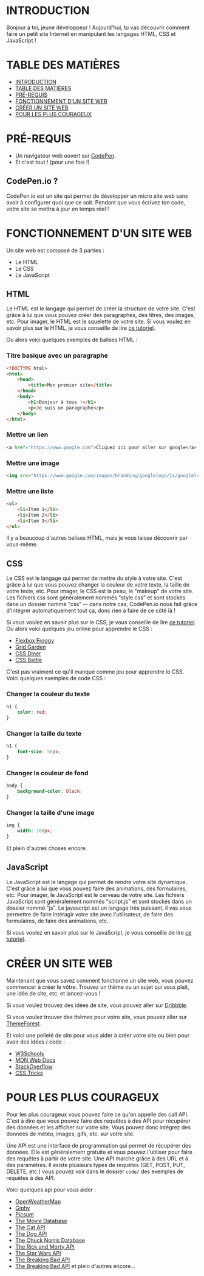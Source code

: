 # INTRODUCTION <a name="introduction"></a>

Bonjour à toi, jeune développeur ! Aujourd'hui, tu vas découvrir comment faire un petit site Internet en manipulant les langages HTML, CSS et JavaScript !

# TABLE DES MATIÈRES <a name="table-des-matières"></a>

- [INTRODUCTION](#introduction)
- [TABLE DES MATIÈRES](#table-des-matières)
- [PRÉ-REQUIS](#pré-requis)
- [FONCTIONNEMENT D'UN SITE WEB](#fonctionnement-dun-site-web)
- [CRÉER UN SITE WEB](#créer-un-site-web)
- [POUR LES PLUS COURAGEUX](#pour-les-plus-courageux)

# PRÉ-REQUIS <a name="pré-requis"></a>

- Un navigateur web ouvert sur [CodePen](https://codepen.io/pen/).
- Et c'est tout ! (pour une fois !)

## CodePen.io ?

CodePen.io est un site qui permet de développer un micro site web sans avoir à configurer quoi que ce soit. Pendant que vous écrivez ton code, votre site se mettra à jour en temps réel !

# FONCTIONNEMENT D'UN SITE WEB <a name="fonctionnement-dun-site-web"></a>

Un site web est composé de 3 parties :
- Le HTML
- Le CSS
- Le JavaScript

## HTML

Le HTML est le langage qui permet de créer la structure de votre site. C'est grâce à lui que vous pouvez créer des paragraphes, des titres, des images, etc. Pour imager, le HTML est le squelette de votre site.
Si vous voulez en savoir plus sur le HTML, je vous conseille de lire [ce tutoriel](https://www.w3schools.com/html/).

Ou alors voici quelques exemples de balises HTML :

### Titre basique avec un paragraphe
```html
<!DOCTYPE html>
<html>
    <head>
        <title>Mon premier site</title>
    </head>
    <body>
        <h1>Bonjour à tous !</h1>
        <p>Je suis un paragraphe</p>
    </body>
</html>
```

### Mettre un lien
```html
<a href="https://www.google.com">Cliquez ici pour aller sur google</a>
```

### Mettre une image
```html
<img src="https://www.google.com/images/branding/googlelogo/1x/googlelogo_color_272x92dp.png" alt="Logo de google">
```

### Mettre une liste
```html
<ul>
    <li>Item 1</li>
    <li>Item 2</li>
    <li>Item 3</li>
</ul>
```

Il y a beaucoup d'autres balises HTML, mais je vous laisse découvrir par vous-même.

## CSS

Le CSS est le langage qui permet de mettre du style à votre site. C'est grâce à lui que vous pouvez changer la couleur de votre texte, la taille de votre texte, etc. Pour imager, le CSS est la peau, le "makeup" de votre site.
Les fichiers css sont généralement nommés "style.css" et sont stockés dans un dossier nommé "css" -- dans notre cas, CodePen.io nous fait grâce d'intégrer automatiquement tout ça, donc rien à faire de ce côté là !

Si vous voulez en savoir plus sur le CSS, je vous conseille de lire [ce tutoriel](https://www.w3schools.com/css/).
Ou alors voici quelques jeu online pour apprendre le CSS :

- [Flexbox Froggy](https://flexboxfroggy.com/)
- [Grid Garden](https://cssgridgarden.com/)
- [CSS Diner](https://flukeout.github.io/)
- [CSS Battle](https://cssbattle.dev/)

C'est pas vraiment ce qu'il manque comme jeu pour apprendre le CSS.
Voici quelques exemples de code CSS :

### Changer la couleur du texte
```css
h1 {
    color: red;
}
```

### Changer la taille du texte
```css
h1 {
    font-size: 50px;
}
```

### Changer la couleur de fond
```css
body {
    background-color: black;
}
```

### Changer la taille d'une image
```css
img {
    width: 100px;
}
```

Et plein d'autres choses encore.

## JavaScript

Le JavaScript est le langage qui permet de rendre votre site dynamique. C'est grâce à lui que vous pouvez faire des animations, des formulaires, etc. Pour imager, le JavaScript est le cerveau de votre site.
Les fichiers JavaScript sont généralement nommés "script.js" et sont stockés dans un dossier nommé "js".
Le javascript est un langage très puissant, il vas vous permettre de faire intéragir votre site avec l'utilisateur, de faire des formulaires, de faire des animations, etc.

Si vous voulez en savoir plus sur le JavaScript, je vous conseille de lire [ce tutoriel](https://www.w3schools.com/js/).

# CRÉER UN SITE WEB <a name="créer-un-site-web"></a>

Maintenant que vous savez comment fonctionne un site web, vous pouvez commencer à créer le vôtre. Trouvez un thème ou un sujet qui vous plait, une idée de site, etc. et lancez-vous !

Si vous voulez trouvez des idées de site, vous pouvez aller sur [Dribbble](https://dribbble.com/).

Si vous voulez trouver des thèmes pour votre site, vous pouvez aller sur [ThemeForest](https://themeforest.net/).

Et voici une pelleté de site pour vous aider à créer votre site ou bien pour avoir des idées / code :
- [W3Schools](https://www.w3schools.com/)
- [MDN Web Docs](https://developer.mozilla.org/fr/)
- [StackOverflow](https://stackoverflow.com/)
- [CSS Tricks](https://css-tricks.com/)

# POUR LES PLUS COURAGEUX <a name="pour-les-plus-courageux"></a>

Pour les plus courageux vous pouvez faire ce qu'on appelle des call API. C'est à dire que vous pouvez faire des requêtes à des API pour récupérer des données et les afficher sur votre site. Vous pouvez donc intégrez des données de météo, images, gifs, etc. sur votre site.

Une API est une interface de programmation qui permet de récupérer des données. Elle est généralement gratuite et vous pouvez l'utiliser pour faire des requêtes à partir de votre site. Une API marche grâce à des URL et à des paramètres. Il existe plusieurs types de requètes (GET, POST, PUT, DELETE, etc.)
vous pouvez voir dans le dossier `code/` des exemples de requêtes à des API.

Voici quelques api pour vous aider :
- [OpenWeatherMap](https://openweathermap.org/api)
- [Giphy](https://developers.giphy.com/docs/api#quick-start-guide)
- [Picsum](https://picsum.photos/)
- [The Movie Database](https://developers.themoviedb.org/3/getting-started/introduction)
- [The Cat API](https://thecatapi.com/)
- [The Dog API](https://thedogapi.com/)
- [The Chuck Norris Database](https://api.chucknorris.io/)
- [The Rick and Morty API](https://rickandmortyapi.com/)
- [The Star Wars API](https://swapi.dev/)
- [The Breaking Bad API](https://breakingbadapi.com/)
- [The Breaking Bad API](https://breakingbadapi.com/)
et plein d'autres encore...
